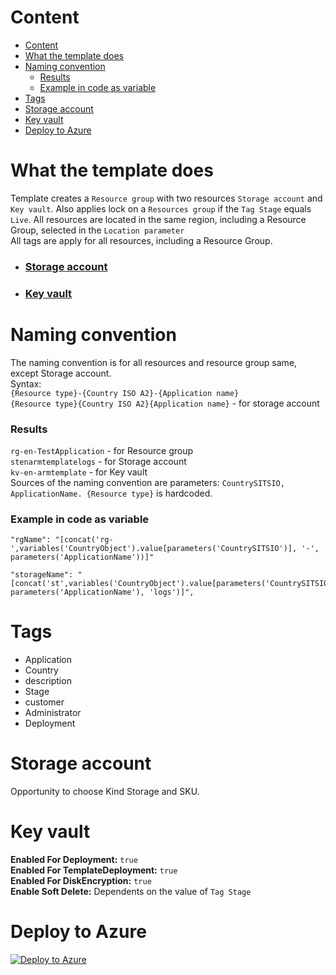 # Content
- [Content](#content)
- [What the template does](#what-the-template-does)
- [Naming convention](#naming-convention)
    - [Results](#results)
    - [Example in code as variable](#example-in-code-as-variable)
- [Tags](#tags)
- [Storage account](#storage-account)
- [Key vault](#key-vault)
- [Deploy to Azure](#deploy-to-azure)
# What the template does
Template creates a ```Resource group``` with two resources ```Storage account``` and  ```Key vault```. Also applies lock on a ```Resources group``` if the ```Tag Stage``` equals ```Live```. All resources are located in the same region, including a Resource Group, selected in the ```Location parameter```  
All tags are apply for all resources, including a Resource Group.

-  ### [Storage account](#storage-account)
-  ### [Key vault](#key-vault)
  
# Naming convention  
The naming convention is for all resources and resource group same, except Storage account.  
Syntax:  
```{Resource type}-{Country ISO A2}-{Application name}```  
```{Resource type}{Country ISO A2}{Application name}``` - for storage account  
### Results
```rg-en-TestApplication```  - for Resource group  
```stenarmtemplatelogs```  - for Storage account  
```kv-en-armtemplate```  - for Key vault  
Sources of the naming convention are parameters: ```CountrySITSIO, ApplicationName. {Resource type}``` is hardcoded.
### Example in code as variable
```
"rgName": "[concat('rg-',variables('CountryObject').value[parameters('CountrySITSIO')], '-', parameters('ApplicationName'))]"

"storageName": "[concat('st',variables('CountryObject').value[parameters('CountrySITSIO')], parameters('ApplicationName'), 'logs')]",
```  

# Tags
- Application  
- Country  
- description  
- Stage  
- customer  
- Administrator  
- Deployment  
  
# Storage account
Opportunity to choose  Kind Storage and SKU.   

# Key vault
**Enabled For Deployment:** ```true```  
**Enabled For TemplateDeployment:** ```true```  
**Enabled For DiskEncryption:** ```true```  
**Enable Soft Delete:** Dependents on the value of ```Tag Stage```  

  
# Deploy to Azure

  [![Deploy to Azure](https://aka.ms/deploytoazurebutton)](https://portal.azure.com/?feature.customportal=false#create/Microsoft.Template/uri/https%3A%2F%2Fraw.githubusercontent.com%2FCmajda%2FAzure%2Fmaster%2FARM_Template%2FTemporaly%2FUI%2FMy%2520samples%2FResource%2520group%2FRG%2520with%2520resources%2FmainTemplate.json/createUIDefinitionUri/https%3A%2F%2Fraw.githubusercontent.com%2FCmajda%2FAzure%2Fmaster%2FARM_Template%2FTemporaly%2FUI%2FMy%2520samples%2FResource%2520group%2FRG%2520with%2520resources%2FcreteUiDefinitions.json)


